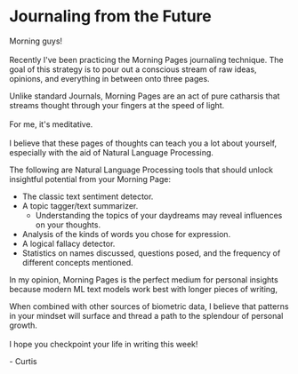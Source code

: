 # Journaling from the Future
Morning guys!
<br>
<br>
Recently I've been practicing the Morning Pages journaling technique. The goal of this strategy is to pour out a conscious stream of raw ideas, opinions, and everything in between onto three pages.

Unlike standard Journals, Morning Pages are an act of pure catharsis that streams thought through your fingers at the speed of light.
<br>
<br>
For me, it's meditative.
<br>
<br>
I believe that these pages of thoughts can teach you a lot about yourself, especially with the aid of Natural Language Processing.

The following are Natural Language Processing tools that should unlock insightful potential from your Morning Page:

- The classic text sentiment detector.
- A topic tagger/text summarizer.
  - Understanding the topics of your daydreams may reveal influences on your thoughts.
- Analysis of the kinds of words you chose for expression.
- A logical fallacy detector.
- Statistics on names discussed, questions posed, and the frequency of different concepts mentioned.

In my opinion, Morning Pages is the perfect medium for personal insights because modern ML text models work best with longer pieces of writing,

When combined with other sources of biometric data, I believe that patterns in your mindset will surface and thread a path to the splendour of personal growth.
<br>
<br>
I hope you checkpoint your life in writing this week!

\- Curtis